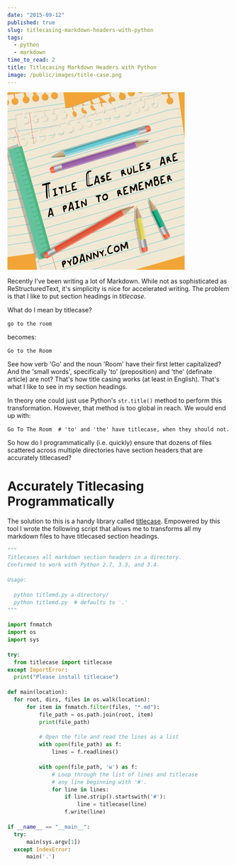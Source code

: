 ```yaml
---
date: "2015-09-12"
published: true
slug: titlecasing-markdown-headers-with-python
tags:
  - python
  - markdown
time_to_read: 2
title: Titlecasing Markdown Headers with Python
image: /public/images/title-case.png
---
```


[![Markdown](/public/images/title-case.png)](/public/images/title-case.png)

Recently I've been writing a lot of Markdown. While not as
sophisticated as ReStructuredText, it's simplicity is nice for
accelerated writing. The problem is that I like to put section headings
in _titlecase_.

What do I mean by titlecase?

    go to the room

becomes:

    Go to the Room

See how verb 'Go' and the noun 'Room' have their first letter
capitalized? And the 'small words', specifically 'to' (preposition)
and 'the' (definate article) are not? That's how title casing works
(at least in English). That's what I like to see in my section
headings.

In theory one could just use Python's `str.title()` method to perform
this transformation. However, that method is too global in reach. We
would end up with:

    Go To The Room  # 'to' and 'the' have titlecase, when they should not.

So how do I programmatically (i.e. quickly) ensure that dozens of files
scattered across multiple directories have section headers that are
accurately titlecased?

# Accurately Titlecasing Programmatically

The solution to this is a handy library called
[titlecase](https://pypi.python.org/pypi/titlecase). Empowered by this
tool I wrote the following script that allows me to transforms all my
markdown files to have titlecased section headings.

```python
"""
Titlecases all markdown section headers in a directory.
Confirmed to work with Python 2.7, 3.3, and 3.4.

Usage:

  python titlemd.py a-directory/
  python titlemd.py  # defaults to '.'
"""

import fnmatch
import os
import sys

try:
  from titlecase import titlecase
except ImportError:
  print("Please install titlecase")

def main(location):
  for root, dirs, files in os.walk(location):
      for item in fnmatch.filter(files, "*.md"):
          file_path = os.path.join(root, item)
          print(file_path)

          # Open the file and read the lines as a list
          with open(file_path) as f:
              lines = f.readlines()

          with open(file_path, 'w') as f:
              # Loop through the list of lines and titlecase
              # any line beginning with '#'.
              for line in lines:
                  if line.strip().startswith('#'):
                      line = titlecase(line)
                  f.write(line)

if __name__ == "__main__":
  try:
      main(sys.argv[1])
  except IndexError:
      main('.')
```
